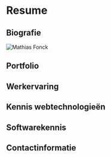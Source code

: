 # Resume
## Biografie
![Mathias Fonck](https://scontent-fra3-1.xx.fbcdn.net/hphotos-xpf1/v/t1.0-9/1507802_686790278095449_7053994830684937344_n.jpg?oh=e446309c87bb71996b7c0de539845a05&oe=56AB77F6=250x)
## Portfolio
## Werkervaring
## Kennis webtechnologieën
## Softwarekennis
## Contactinformatie
